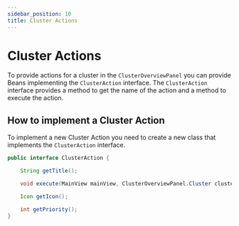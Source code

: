 ```yaml
---
sidebar_position: 10
title: Cluster Actions
---
```


# Cluster Actions

To provide actions for a cluster in the `ClusterOverviewPanel` you can provide Beans implementing 
the `ClusterAction` interface. The `ClusterAction` interface provides a method to get the name of
the action and a method to execute the action. 

## How to implement a Cluster Action

To implement a new Cluster Action you need to create a new class that implements the `ClusterAction` interface.

```java
public interface ClusterAction {

    String getTitle();

    void execute(MainView mainView, ClusterOverviewPanel.Cluster cluster);

    Icon getIcon();

    int getPriority();
}
```
